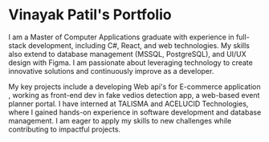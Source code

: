 # Vinayak Patil's Portfolio

I am a Master of Computer Applications graduate with experience in full-stack development, including C#, React, and web technologies. My skills also extend to database management (MSSQL, PostgreSQL), and UI/UX design with Figma. I am passionate about leveraging technology to create innovative solutions and continuously improve as a developer.

My key projects include a developing Web api's for E-commerce application , working as front-end dev in fake vedios detection app, a web-based event planner portal. I have interned at TALISMA and ACELUCID Technologies, where I gained hands-on experience in software development and database management. I am eager to apply my skills to new challenges while contributing to impactful projects.
